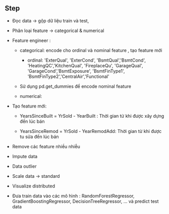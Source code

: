 
## Step
- Đọc data -> gộp dữ liệu train và test,

- Phân loại feature -> categorical & numerical

- Feature engineer :

	- categorical: encode cho ordinal và nominal feature , tạo feature mới

		- ordinal: 'ExterQual', 'ExterCond', 'BsmtQual','BsmtCond', 'HeatingQC','KitchenQual', 'FireplaceQu', 'GarageQual', 'GarageCond','BsmtExposure', 'BsmtFinType1', 'BsmtFinType2','CentralAir','Functional'

	-	Sử dụng pd.get_dummies để encode nominal feature


	- numerical:

- Tạo feature mới:

	- YearsSinceBuilt = YrSold - YearBuilt : Thời gian từ khi được xây dựng đến lúc bán

	- YearsSinceRemod = YrSold - YearRemodAdd: Thời gian từ khi được tu sửa đến lúc bán

  
  

- Remove các feature nhiều nhiễu

- Impute data
- Data outlier
- Scale data -> standard
- Visualize distributed
- Đưa train data vào các mô hình : RandomForestRegressor, GradientBoostingRegressor, DecisionTreeRegressor, … và predict test data
